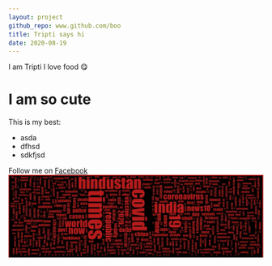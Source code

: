 ```yaml
---
layout: project
github_repo: www.github.com/boo
title: Tripti says hi
date: 2020-08-19
---
```

I am Tripti
I love food 😋

# I am so cute

This is my best:
* asda
* dfhsd
* sdkfjsd

Follow me on [Facebook](www.facebook.com)
![image boo](/images/Annotation.jpg)